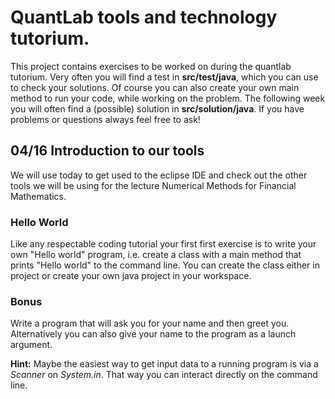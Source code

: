 # QuantLab tools and technology tutorium.

This project contains exercises to be worked on during the quantlab tutorium. Very often you will find a test in **src/test/java**, which you can use to check your solutions. Of course you can also create your own main method to run your code, while working on the problem. The following week you will often find a (possible) solution in **src/solution/java**. If you have problems or questions always feel free to ask!



## 04/16 Introduction to our tools

We will use today to get used to the eclipse IDE and check out the other tools we will be using for the lecture Numerical Methods for Financial Mathematics.

### Hello World

Like any respectable coding tutorial your first first exercise is to write your own "Hello world" program, i.e. create a class with a main method that prints "Hello world" to the command line. You can create the class either in project or create your own java project in your workspace.

### Bonus

Write a program that will ask you for your name and then greet you. Alternatively you can also give your name to the program as a launch argument.

**Hint:** Maybe the easiest way to get input data to a running program is via a *Scanner* on *System.in*. That way you can interact directly on the command line.
